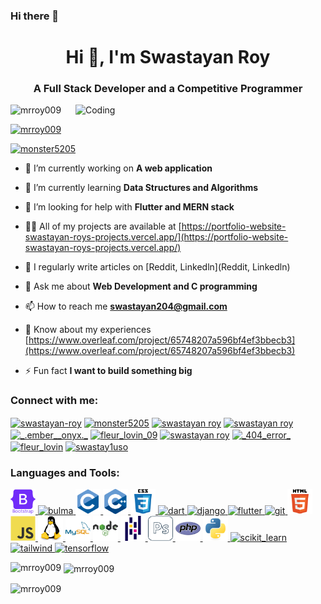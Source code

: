 ### Hi there 👋

<!--
**MrRoy009/MrRoy009** is a ✨ _special_ ✨ repository because its `README.md` (this file) appears on your GitHub profile.

Here are some ideas to get you started:

- 🔭 I’m currently working on ...
- 🌱 I’m currently learning ...
- 👯 I’m looking to collaborate on ...
- 🤔 I’m looking for help with ...
- 💬 Ask me about ...
- 📫 How to reach me: ...
- 😄 Pronouns: ...
- ⚡ Fun fact: ...
-->
<h1 align="center">Hi 👋, I'm Swastayan Roy</h1>
<h3 align="center">A Full Stack Developer and a Competitive Programmer</h3>
<img align="right" alt="Coding" width="400" src="img align="right" alt="Coding" width="400" src="https://media2.giphy.com/media/v1.Y2lkPTc5MGI3NjExaDUxMm9iMzFlNmw4OWRsamU2NXN3ZjIxbHo0dGIzeTEyZzAwYWo5NyZlcD12MV9pbnRlcm5hbF9naWZfYnlfaWQmY3Q9Zw/RbDKaczqWovIugyJmW/giphy.gif">

<p align="left"> <img src="https://komarev.com/ghpvc/?username=mrroy009&label=Profile%20views&color=0e75b6&style=flat" alt="mrroy009" /> </p>

<p align="left"> <a href="https://github.com/ryo-ma/github-profile-trophy"><img src="https://github-profile-trophy.vercel.app/?username=mrroy009" alt="mrroy009" /></a> </p>

<p align="left"> <a href="https://twitter.com/monster5205" target="blank"><img src="https://img.shields.io/twitter/follow/monster5205?logo=twitter&style=for-the-badge" alt="monster5205" /></a> </p>

- 🔭 I’m currently working on **A web application**

- 🌱 I’m currently learning **Data Structures and Algorithms**

- 🤝 I’m looking for help with **Flutter and MERN stack**

- 👨‍💻 All of my projects are available at [https://portfolio-website-swastayan-roys-projects.vercel.app/](https://portfolio-website-swastayan-roys-projects.vercel.app/)

- 📝 I regularly write articles on [Reddit, Linkedln](Reddit, Linkedln)

- 💬 Ask me about **Web Development and C programming**

- 📫 How to reach me **swastayan204@gmail.com**

- 📄 Know about my experiences [https://www.overleaf.com/project/65748207a596bf4ef3bbecb3](https://www.overleaf.com/project/65748207a596bf4ef3bbecb3)

- ⚡ Fun fact **I want to build something big**

<h3 align="left">Connect with me:</h3>
<p align="left">
<a href="https://codepen.io/swastayan-roy" target="blank"><img align="center" src="https://raw.githubusercontent.com/rahuldkjain/github-profile-readme-generator/master/src/images/icons/Social/codepen.svg" alt="swastayan-roy" height="30" width="40" /></a>
<a href="https://twitter.com/monster5205" target="blank"><img align="center" src="https://raw.githubusercontent.com/rahuldkjain/github-profile-readme-generator/master/src/images/icons/Social/twitter.svg" alt="monster5205" height="30" width="40" /></a>
<a href="https://linkedin.com/in/swastayan roy" target="blank"><img align="center" src="https://raw.githubusercontent.com/rahuldkjain/github-profile-readme-generator/master/src/images/icons/Social/linked-in-alt.svg" alt="swastayan roy" height="30" width="40" /></a>
<a href="https://fb.com/swastayan roy" target="blank"><img align="center" src="https://raw.githubusercontent.com/rahuldkjain/github-profile-readme-generator/master/src/images/icons/Social/facebook.svg" alt="swastayan roy" height="30" width="40" /></a>
<a href="https://instagram.com/_.ember__onyx._" target="blank"><img align="center" src="https://raw.githubusercontent.com/rahuldkjain/github-profile-readme-generator/master/src/images/icons/Social/instagram.svg" alt="_.ember__onyx._" height="30" width="40" /></a>
<a href="https://www.codechef.com/users/fleur_lovin_09" target="blank"><img align="center" src="https://cdn.jsdelivr.net/npm/simple-icons@3.1.0/icons/codechef.svg" alt="fleur_lovin_09" height="30" width="40" /></a>
<a href="https://www.hackerrank.com/swastayan roy" target="blank"><img align="center" src="https://raw.githubusercontent.com/rahuldkjain/github-profile-readme-generator/master/src/images/icons/Social/hackerrank.svg" alt="swastayan roy" height="30" width="40" /></a>
<a href="https://codeforces.com/profile/_404_error_" target="blank"><img align="center" src="https://raw.githubusercontent.com/rahuldkjain/github-profile-readme-generator/master/src/images/icons/Social/codeforces.svg" alt="_404_error_" height="30" width="40" /></a>
<a href="https://www.leetcode.com/fleur_lovin" target="blank"><img align="center" src="https://raw.githubusercontent.com/rahuldkjain/github-profile-readme-generator/master/src/images/icons/Social/leet-code.svg" alt="fleur_lovin" height="30" width="40" /></a>
<a href="https://auth.geeksforgeeks.org/user/swastay1uso" target="blank"><img align="center" src="https://raw.githubusercontent.com/rahuldkjain/github-profile-readme-generator/master/src/images/icons/Social/geeks-for-geeks.svg" alt="swastay1uso" height="30" width="40" /></a>
</p>

<h3 align="left">Languages and Tools:</h3>
<p align="left"> <a href="https://getbootstrap.com" target="_blank" rel="noreferrer"> <img src="https://raw.githubusercontent.com/devicons/devicon/master/icons/bootstrap/bootstrap-plain-wordmark.svg" alt="bootstrap" width="40" height="40"/> </a> <a href="https://bulma.io/" target="_blank" rel="noreferrer"> <img src="https://raw.githubusercontent.com/gilbarbara/logos/804dc257b59e144eaca5bc6ffd16949752c6f789/logos/bulma.svg" alt="bulma" width="40" height="40"/> </a> <a href="https://www.cprogramming.com/" target="_blank" rel="noreferrer"> <img src="https://raw.githubusercontent.com/devicons/devicon/master/icons/c/c-original.svg" alt="c" width="40" height="40"/> </a> <a href="https://www.w3schools.com/cpp/" target="_blank" rel="noreferrer"> <img src="https://raw.githubusercontent.com/devicons/devicon/master/icons/cplusplus/cplusplus-original.svg" alt="cplusplus" width="40" height="40"/> </a> <a href="https://www.w3schools.com/css/" target="_blank" rel="noreferrer"> <img src="https://raw.githubusercontent.com/devicons/devicon/master/icons/css3/css3-original-wordmark.svg" alt="css3" width="40" height="40"/> </a> <a href="https://dart.dev" target="_blank" rel="noreferrer"> <img src="https://www.vectorlogo.zone/logos/dartlang/dartlang-icon.svg" alt="dart" width="40" height="40"/> </a> <a href="https://www.djangoproject.com/" target="_blank" rel="noreferrer"> <img src="https://cdn.worldvectorlogo.com/logos/django.svg" alt="django" width="40" height="40"/> </a> <a href="https://flutter.dev" target="_blank" rel="noreferrer"> <img src="https://www.vectorlogo.zone/logos/flutterio/flutterio-icon.svg" alt="flutter" width="40" height="40"/> </a> <a href="https://git-scm.com/" target="_blank" rel="noreferrer"> <img src="https://www.vectorlogo.zone/logos/git-scm/git-scm-icon.svg" alt="git" width="40" height="40"/> </a> <a href="https://www.w3.org/html/" target="_blank" rel="noreferrer"> <img src="https://raw.githubusercontent.com/devicons/devicon/master/icons/html5/html5-original-wordmark.svg" alt="html5" width="40" height="40"/> </a> <a href="https://developer.mozilla.org/en-US/docs/Web/JavaScript" target="_blank" rel="noreferrer"> <img src="https://raw.githubusercontent.com/devicons/devicon/master/icons/javascript/javascript-original.svg" alt="javascript" width="40" height="40"/> </a> <a href="https://www.linux.org/" target="_blank" rel="noreferrer"> <img src="https://raw.githubusercontent.com/devicons/devicon/master/icons/linux/linux-original.svg" alt="linux" width="40" height="40"/> </a> <a href="https://www.mysql.com/" target="_blank" rel="noreferrer"> <img src="https://raw.githubusercontent.com/devicons/devicon/master/icons/mysql/mysql-original-wordmark.svg" alt="mysql" width="40" height="40"/> </a> <a href="https://nodejs.org" target="_blank" rel="noreferrer"> <img src="https://raw.githubusercontent.com/devicons/devicon/master/icons/nodejs/nodejs-original-wordmark.svg" alt="nodejs" width="40" height="40"/> </a> <a href="https://pandas.pydata.org/" target="_blank" rel="noreferrer"> <img src="https://raw.githubusercontent.com/devicons/devicon/2ae2a900d2f041da66e950e4d48052658d850630/icons/pandas/pandas-original.svg" alt="pandas" width="40" height="40"/> </a> <a href="https://www.photoshop.com/en" target="_blank" rel="noreferrer"> <img src="https://raw.githubusercontent.com/devicons/devicon/master/icons/photoshop/photoshop-line.svg" alt="photoshop" width="40" height="40"/> </a> <a href="https://www.php.net" target="_blank" rel="noreferrer"> <img src="https://raw.githubusercontent.com/devicons/devicon/master/icons/php/php-original.svg" alt="php" width="40" height="40"/> </a> <a href="https://www.python.org" target="_blank" rel="noreferrer"> <img src="https://raw.githubusercontent.com/devicons/devicon/master/icons/python/python-original.svg" alt="python" width="40" height="40"/> </a> <a href="https://scikit-learn.org/" target="_blank" rel="noreferrer"> <img src="https://upload.wikimedia.org/wikipedia/commons/0/05/Scikit_learn_logo_small.svg" alt="scikit_learn" width="40" height="40"/> </a> <a href="https://tailwindcss.com/" target="_blank" rel="noreferrer"> <img src="https://www.vectorlogo.zone/logos/tailwindcss/tailwindcss-icon.svg" alt="tailwind" width="40" height="40"/> </a> <a href="https://www.tensorflow.org" target="_blank" rel="noreferrer"> <img src="https://www.vectorlogo.zone/logos/tensorflow/tensorflow-icon.svg" alt="tensorflow" width="40" height="40"/> </a> </p>

<p><img align="left" src="https://github-readme-stats.vercel.app/api/top-langs?username=mrroy009&show_icons=true&locale=en&layout=compact" alt="mrroy009" /></p>

<p>&nbsp;<img align="center" src="https://github-readme-stats.vercel.app/api?username=mrroy009&show_icons=true&locale=en" alt="mrroy009" /></p>

<p><img align="center" src="https://github-readme-streak-stats.herokuapp.com/?user=mrroy009&" alt="mrroy009" /></p>
